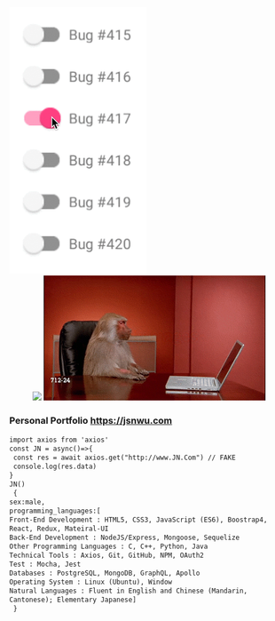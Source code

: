 

<img src="bug.gif" />
<div align="center">
 <img src="monkey.gif" />
 <img src="monkeyPush.gif"/>
 </div>

### Personal Portfolio https://jsnwu.com

```
import axios from 'axios'
const JN = async()=>{
 const res = await axios.get("http://www.JN.Com") // FAKE 
 console.log(res.data)
}
JN()
 {
sex:male,
programming_languages:[
Front-End Development : HTML5, CSS3, JavaScript (ES6), Boostrap4, React, Redux, Mateiral-UI
Back-End Development : NodeJS/Express, Mongoose, Sequelize
Other Programming Languages : C, C++, Python, Java
Technical Tools : Axios, Git, GitHub, NPM, OAuth2
Test : Mocha, Jest
Databases : PostgreSQL, MongoDB, GraphQL, Apollo
Operating System : Linux (Ubuntu), Window
Natural Languages : Fluent in English and Chinese (Mandarin, Cantonese); Elementary Japanese]
 }
```

